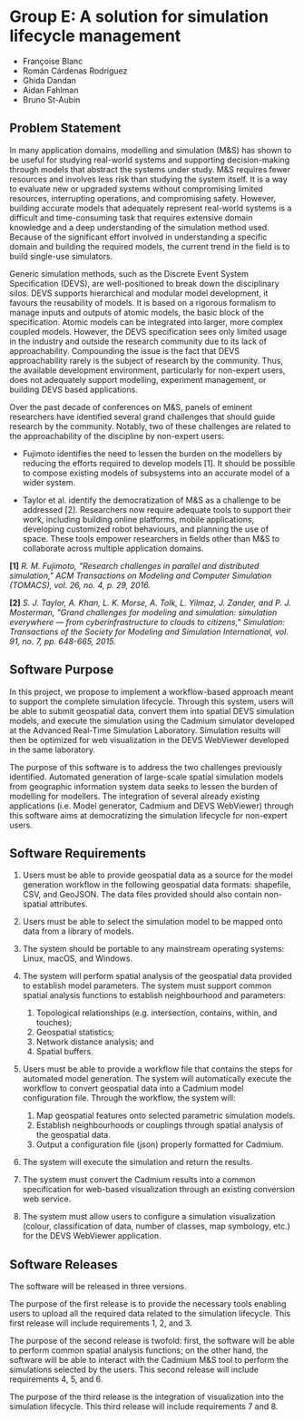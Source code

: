 # Group E: A solution for simulation lifecycle management

 - Françoise Blanc
 - Román Cárdenas Rodríguez
 - Ghida Dandan
 - Aidan Fahlman
 - Bruno St-Aubin

## Problem Statement

In many application domains, modelling and simulation (M&S) has shown to be useful for studying real-world systems and supporting decision-making through models that abstract the systems under study. M&S requires fewer resources and involves less risk than studying the system itself. It is a way to evaluate new or upgraded systems without compromising limited resources, interrupting operations, and compromising safety. However, building accurate models that adequately represent real-world systems is a difficult and time-consuming task that requires extensive domain knowledge and a deep understanding of the simulation method used. Because of the significant effort involved in understanding a specific domain and building the required models, the current trend in the field is to build single-use simulators.

Generic simulation methods, such as the Discrete Event System Specification (DEVS), are well-positioned to break down the disciplinary silos. DEVS supports hierarchical and modular model development, it favours the reusability of models. It is based on a rigorous formalism to manage inputs and outputs of atomic models, the basic block of the specification. Atomic models can be integrated into larger, more complex coupled models. However, the DEVS specification sees only limited usage in the industry and outside the research community due to its lack of approachability. Compounding the issue is the fact that DEVS approachability rarely is the subject of research by the community. Thus, the available development environment, particularly for non-expert users, does not adequately support modelling, experiment management, or building DEVS based applications.

Over the past decade of conferences on M&S, panels of eminent researchers have identified several grand challenges that should guide research by the community. Notably, two of these challenges are related to the approachability of the discipline by non-expert users:

- Fujimoto identifies the need to lessen the burden on the modellers by reducing the efforts required to develop models [1]. It should be possible to compose existing models of subsystems into an accurate model of a wider system.

- Taylor et al. identify the democratization of M&S as a challenge to be addressed [2]. Researchers now require adequate tools to support their work, including building online platforms, mobile applications, developing customized robot behaviours, and planning the use of space. These tools empower researchers in fields other than M&S to collaborate across multiple application domains.

<b>[1]</b> <i>R. M. Fujimoto, "Research challenges in parallel and distributed simulation," ACM Transactions on Modeling and Computer Simulation (TOMACS), vol. 26, no. 4, p. 29, 2016.</i>

<b>[2]</b> <i>S. J. Taylor, A. Khan, L. K. Morse, A. Tolk, L. Yilmaz, J. Zander, and P. J. Mosterman, "Grand challenges for modeling and simulation: simulation everywhere — from cyberinfrastructure to clouds to citizens," Simulation: Transactions of the Society for Modeling and Simulation International, vol. 91, no. 7, pp. 648-665, 2015.</i>

## Software Purpose

In this project, we propose to implement a workflow-based approach meant to support the complete simulation lifecycle. Through this system, users will be able to submit geospatial data, convert them into spatial DEVS simulation models, and execute the simulation using the Cadmium simulator developed at the Advanced Real-Time Simulation Laboratory. Simulation results will then be optimized for web visualization in the DEVS WebViewer developed in the same laboratory.

The purpose of this software is to address the two challenges previously identified. Automated generation of large-scale spatial simulation models from geographic information system data seeks to lessen the burden of modelling for modellers. The integration of several already existing applications (i.e. Model generator, Cadmium and DEVS WebViewer) through this software aims at democratizing the simulation lifecycle for non-expert users.

## Software Requirements

1. Users must be able to provide geospatial data as a source for the model generation workflow in the following geospatial data formats: shapefile, CSV, and GeoJSON. The data files provided should also contain non-spatial attributes.

2. Users must be able to select the simulation model to be mapped onto data from a library of models.

3. The system should be portable to any mainstream operating systems: Linux, macOS, and Windows.

4. The system will perform spatial analysis of the geospatial data provided to establish model parameters. The system must support common spatial analysis functions to establish neighbourhood and parameters:
	1. Topological relationships (e.g. intersection, contains, within, and touches);
	2. Geospatial statistics;
	3. Network distance analysis; and
	4. Spatial buffers.

5. Users must be able to provide a workflow file that contains the steps for automated model generation. The system will automatically execute the workflow to convert geospatial data into a Cadmium model configuration file. Through the workflow, the system will:
	1. Map geospatial features onto selected parametric simulation models.
	2. Establish neighbourhoods or couplings through spatial analysis of the geospatial data.
	3. Output a configuration file (json) properly formatted for Cadmium.

6. The system will execute the simulation and return the results.

7. The system must convert the Cadmium results into a common specification for web-based visualization through an existing conversion web service.

8. The system must allow users to configure a simulation visualization (colour, classification of data, number of classes, map symbology, etc.) for the DEVS WebViewer application.

## Software Releases
The software will be released in three versions.

The purpose of the first release is to provide the necessary tools enabling users to upload all the required data related to the simulation lifecycle. This first release will include requirements 1, 2, and 3.

The purpose of the second release is twofold: first, the software will be able to perform common spatial analysis functions; on the other hand, the software will be able to interact with the Cadmium M&S tool to perform the simulations selected by the users. This second release will include requirements 4, 5, and 6.

The purpose of the third release is the integration of visualization into the simulation lifecycle. This third release will include requirements 7 and 8.
